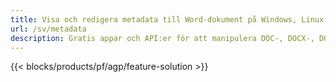 ```yaml
---
title: Visa och redigera metadata till Word-dokument på Windows, Linux och macOS 
url: /sv/metadata
description: Gratis appar och API:er för att manipulera DOC-, DOCX-, DOCM-, DOTX-, DOT-, RTF- och ODT-dokumentegenskaper
---
```


{{< blocks/products/pf/agp/feature-solution >}} 

